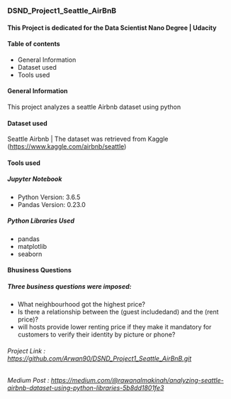 
### DSND_Project1_Seattle_AirBnB

#### This Project is dedicated for the Data Scientist Nano Degree | Udacity 

#### Table of contents
* General Information
* Dataset  used
 * Tools used

#### General Information
This project analyzes a seattle Airbnb dataset using python

#### Dataset used
Seattle Airbnb | The dataset was retrieved from Kaggle (https://www.kaggle.com/airbnb/seattle)

#### Tools used
##### Jupyter Notebook
* Python Version: 3.6.5
* Pandas Version: 0.23.0

##### Python Libraries Used
*  pandas 
* matplotlib
* seaborn

#### Bhusiness Questions
##### Three business questions were imposed: 
* What neighbourhood got the highest price?
* Is there a relationship between the (guest includedand) and the (rent price)?
* will hosts provide lower renting price if they make it mandatory for customers to verify their identity by picture or phone?


###### Project Link :  https://github.com/Arwan90/DSND_Project1_Seattle_AirBnB.git
###### Medium Post : https://medium.com/@rawanalmakinah/analyzing-seattle-airbnb-dataset-using-python-libraries-5b8dd1801fe3
